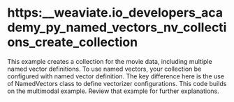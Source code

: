 # https:\_\_weaviate.io_developers_academy_py_named_vectors_nv_collections_create_collection

This example creates a collection for the movie data, including multiple named vector definitions. To use named vectors, your collection be configured with named vector definition. The key difference here is the use of NamedVectors class to define vectorizer configurations. This code builds on the multimodal example. Review that example for further explanations.
